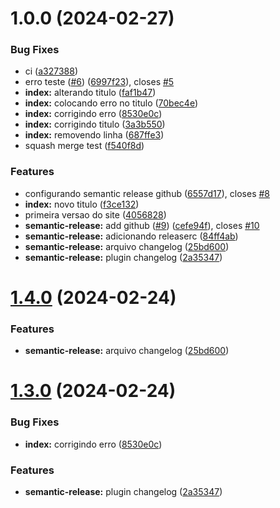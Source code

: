 # 1.0.0 (2024-02-27)


### Bug Fixes

* ci ([a327388](https://github.com/averaacademy/git-workflow/commit/a3273884f493fdc6eba09a7b6cf7e8e0b9afa1ed))
* erro teste ([#6](https://github.com/averaacademy/git-workflow/issues/6)) ([6997f23](https://github.com/averaacademy/git-workflow/commit/6997f23850216ac0e235fea0df2cf48227ba5f08)), closes [#5](https://github.com/averaacademy/git-workflow/issues/5)
* **index:** alterando titulo ([faf1b47](https://github.com/averaacademy/git-workflow/commit/faf1b47be5c8cef4626fba800502f26b524af26b))
* **index:** colocando erro no titulo ([70bec4e](https://github.com/averaacademy/git-workflow/commit/70bec4e31d89b2299acf623dd90c0b6330302b6c))
* **index:** corrigindo erro ([8530e0c](https://github.com/averaacademy/git-workflow/commit/8530e0ccb83dd5f047a9baa29de6fa40d50a4e84))
* **index:** corrigindo titulo ([3a3b550](https://github.com/averaacademy/git-workflow/commit/3a3b5501a7ba9434dd06b2131fa74a886b8a9742))
* **index:** removendo linha ([687ffe3](https://github.com/averaacademy/git-workflow/commit/687ffe35d94524dddf861221c6f7f3853f98bf70))
* squash merge test ([f540f8d](https://github.com/averaacademy/git-workflow/commit/f540f8dc668f52ef60a5631449ec5bb900cb3c11))


### Features

* configurando semantic release github ([6557d17](https://github.com/averaacademy/git-workflow/commit/6557d17febc9dd2f121930ae8ece91cffebcbfb0)), closes [#8](https://github.com/averaacademy/git-workflow/issues/8)
* **index:** novo titulo ([f3ce132](https://github.com/averaacademy/git-workflow/commit/f3ce1327e37495e307ba0653bdabb37174caf7d2))
* primeira versao do site ([4056828](https://github.com/averaacademy/git-workflow/commit/405682890fa1bdfbb80d844992d75ecccee6ad5b))
* **semantic-release:** add github ([#9](https://github.com/averaacademy/git-workflow/issues/9)) ([cefe94f](https://github.com/averaacademy/git-workflow/commit/cefe94f9c0549c7e06bbf7deffc59644d880a772)), closes [#10](https://github.com/averaacademy/git-workflow/issues/10)
* **semantic-release:** adicionando releaserc ([84ff4ab](https://github.com/averaacademy/git-workflow/commit/84ff4ab0dd1c518657d9ab496b75778dfff0d627))
* **semantic-release:** arquivo changelog ([25bd600](https://github.com/averaacademy/git-workflow/commit/25bd6001425097cb5e9a54d7794cbc142f6047b0))
* **semantic-release:** plugin changelog ([2a35347](https://github.com/averaacademy/git-workflow/commit/2a353473eee59141b68404ccba662f658cb06b9c))

# [1.4.0](https:/mnt/d/workspace/avera-cursos/git-workflow/modulo-05-conventional-commits/git-site//compare/v1.3.0...v1.4.0) (2024-02-24)


### Features

* **semantic-release:** arquivo changelog ([25bd600](https:/mnt/d/workspace/avera-cursos/git-workflow/modulo-05-conventional-commits/git-site//commit/25bd6001425097cb5e9a54d7794cbc142f6047b0))

# [1.3.0](https:/mnt/d/workspace/avera-cursos/git-workflow/modulo-05-conventional-commits/git-site//compare/v1.2.0...v1.3.0) (2024-02-24)


### Bug Fixes

* **index:** corrigindo erro ([8530e0c](https:/mnt/d/workspace/avera-cursos/git-workflow/modulo-05-conventional-commits/git-site//commit/8530e0ccb83dd5f047a9baa29de6fa40d50a4e84))


### Features

* **semantic-release:** plugin changelog ([2a35347](https:/mnt/d/workspace/avera-cursos/git-workflow/modulo-05-conventional-commits/git-site//commit/2a353473eee59141b68404ccba662f658cb06b9c))
